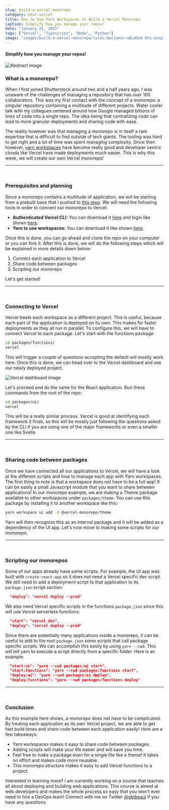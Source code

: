```yaml
---
slug: build-a-vercel-monorepo
category: next-vercel
title: How to Use Yarn Workspaces to Build a Vercel Monorepo
caption: Simplify how you manage your repos!
date: "January 22, 2021"
tags: ["Vercel", "Typescript", "Node", "Python"]
image: "images/build-a-vercel-monorepo/lucas-benjamin-wQLAGv4_OYs-unsplash.jpg"
---
```


#### **Simplify how you manage your repos!**

![Abstract image](images/build-a-vercel-monorepo/lucas-benjamin-wQLAGv4_OYs-unsplash.jpg)

### **What is a monorepo?**

When I first joined Shutterstock around two and a half years ago, I was unaware of the challenges of managing a repository that has over 100 collaborators. This was my first contact with the concept of a monorepo: a singular repository containing a multitude of different projects. Water cooler talk with my collegues centered around how Google managed billions of lines of code into a single repo. The idea being that centralizing code can lead to more granular deployments and sharing code with ease.

The reality however was that managing a monorepo is in itself a rare expertise that is difficult to find outside of tech giants. The tooling was hard to get right and a lot of time was spent managing complexity. Since then however, [yarn workspaces](https://classic.yarnpkg.com/en/docs/workspaces/) have become really good and developer centric clouds like Vercel have made deployments much easier. This is why this week, we will create our own Vercel monorepo!



<hr />
<br />

### **Prerequisites and planning**



Since a monorepo contains a multitude of application, we will be starting from a prebuilt base that I pushed to [this repo](https://github.com/gbibeaul/vercel-monorepo). We will need the following tools in order to connect our monorepo to Vercel:

- **Authenticated Vercel CLI:** You can download it [here](https://vercel.com/download) and login like shown [here](https://vercel.com/docs/cli#commands/login).
- **Yarn to use workspaces:** You can download it like shown [here](https://yarnpkg.com/getting-started/install).

Once this is done, you can go ahead and clone the repo on your computer or you can fork it. After this is done, we will do the following steps which will be explained in more details down below:

1. Connect each application to Vercel
1. Share code between packages
1. Scripting our monorepo

Let's get started!  


<hr />
<br />


### **Connecting to Vercel**

Vercel treats each workspace as a different project. This is useful, because each part of the application is deployed on its own. This makes for faster deployments as they all run in parallel. To configure this, we will have to connect Vercel to each package. Let's start with the functions package:

```bash
cd packages/functions/
vercel
```
This will trigger a couple of questions accepting the default will mostly work here. Once this is done, we can head over to the Vercel dashboard and see our newly deployed project.

![Vercel dashboard image](images/build-a-vercel-monorepo/Screenshot_2021-01-23.png)

Let's proceed and do the same for the React application. Run these commands from the root of the repo:

```bash
cd packages/ui/
vercel
```

This will be a really similar process. Vercel is good at identifying each framework it finds, so this will be mostly just following the questions asked by the CLI if you are using one of the major frameworks or even a smaller one like Svelte.

<hr />
<br />

### **Sharing code between packages**

Once we have connected all our applications to Vercel, we will have a look at the different scripts and how to manage each app with Yarn workspaces. The first thing to note is that a workspace does not have to be a full app! It can be easily a small Javascript module that you want to share between applications! In our monorepo example, we are making a Theme package available to other workspaces under `packages/theme`. You can use this package by installing it to another workspace like this:

```bash
yarn workspace ui add -D @vercel-monorepo/theme
```

Yarn will then recognize this as an internal package and it will be added as a dependency of the UI app. Let's now move to making some scripts for our monorepo.

<hr />
<br />

### **Scripting our monorepos**

Some of our apps already have some scripts. For example, the UI app was built with `create-react-app` so it does not need a Vercel specific dev script. We still need to add a deployment script to that application to its `package.json` script section:

```json
  "deploy": "vercel deploy --prod"
```

We also need Vercel specific scripts in the functions `package.json` since this will use Vercel serverless functions:

```json
  "start": "vercel dev",
  "deploy": "vercel deploy --prod"
```

Since there are potentially many applications inside a monorepo, it can be useful to add to the root `package.json` some scripts that call package specific scripts. We can accomplish this easily by using `yarn --cwd`. This will tell yarn to execute a script directly from a specific folder. Here is an example:

```json
  "start:ui": "yarn --cwd packages/ui start",
  "start:functions": "yarn --cwd packages/functions start",
  "deploy:ui": "yarn --cwd packages/ui deploy",
  "deploy:functions": "yarn --cwd packages/functions deploy"
```


<hr />
<br />

### **Conclusion**

As this example here shows, a monorepo does not have to be complicated. By treating each application as its own Vercel project, we are able to get fast build times and share code between each application easily! Here are a few takeaways:

- Yarn workspaces makes it easy to share code between packages.
- Adding scripts will make your life easier and will save you time.
- Feel free to make a package even for a single file like a theme! It takes no effort and makes code more reusable.
- This monorepo structure makes it easy to add Vercel functions to a project.



Interested in learning more? I am currently working on a course that teaches all about deploying and building web applications. This course is aimed at web developers and makes the whole process so easy that you won't ever need to hire a DevOps team! Connect with me on Twitter [@gbibeaul](https://twitter.com/BibeauGuillaume) if you have any questions.
